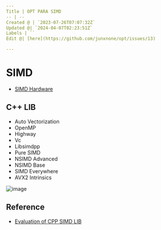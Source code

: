 ```yaml
---
Title | OPT PARA SIMD
-- | --
Created @ | `2023-07-26T07:07:32Z`
Updated @| `2024-04-07T02:23:51Z`
Labels | ``
Edit @| [here](https://github.com/junxnone/opt/issues/13)

---
```

# SIMD
- [SIMD Hardware](/0007_Hardware_SIMD)

## C++ LIB
- Auto Vectorization
- OpenMP
- Highway
- Vc
- Libsimdpp
- Pure SIMD
- NSIMD Advanced
- NSIMD Base
- SIMD Everywhere
- AVX2 Intrinsics

![image](https://github.com/junxnone/xwiki/assets/2216970/aa30b96e-6968-4c90-bba8-115c5d72fe13)

## Reference
- [Evaluation of CPP SIMD LIB](https://github.com/junxnone/xwiki/blob/main/docs/reference/Evaluation%20of%20CPP%20SIMD%20LIB.pdf)
